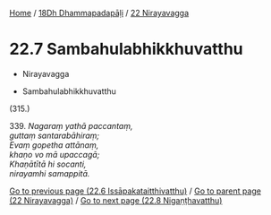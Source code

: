 
[Home](/) / [18Dh Dhammapadapāḷi](...md) / [22 Nirayavagga](../18Dh/22.md)

# 22.7 Sambahulabhikkhuvatthu

* Nirayavagga

* Sambahulabhikkhuvatthu

(315.)

339\. _Nagaraṃ yathā paccantaṃ,_  
_guttaṃ santarabāhiraṃ;_  
_Evaṃ gopetha attānaṃ,_  
_khaṇo vo mā upaccagā;_  
_Khaṇātītā hi socanti,_  
_nirayamhi samappitā._  


[Go to previous page (22.6 Issāpakataitthivatthu)](22.6.md) / [Go to parent page (22 Nirayavagga)](../18Dh/22.md) / [Go to next page (22.8 Nigaṇṭhavatthu)](22.8.md)


